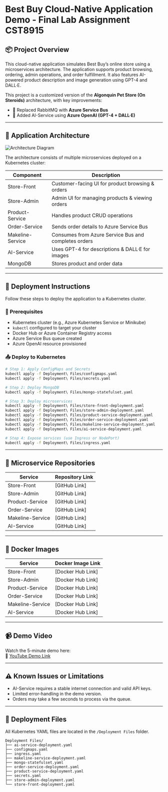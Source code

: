 # Best Buy Cloud-Native Application Demo - Final Lab Assignment CST8915

## 📦 Project Overview

This cloud-native application simulates Best Buy’s online store using a microservices architecture. The application supports product browsing, ordering, admin operations, and order fulfillment. It also features AI-powered product description and image generation using GPT-4 and DALL·E.

This project is a customized version of the **Algonquin Pet Store (On Steroids)** architecture, with key improvements:
- 📨 Replaced RabbitMQ with **Azure Service Bus**
- 🤖 Added AI-Service using **Azure OpenAI (GPT-4 + DALL·E)**

---

## 🧱 Application Architecture

![Architecture Diagram](./assets/architecture-diagram.png)

The architecture consists of multiple microservices deployed on a Kubernetes cluster:

| Component        | Description                                      |
|------------------|--------------------------------------------------|
| Store-Front      | Customer-facing UI for product browsing & orders |
| Store-Admin      | Admin UI for managing products & viewing orders  |
| Product-Service  | Handles product CRUD operations                  |
| Order-Service    | Sends order details to Azure Service Bus         |
| Makeline-Service | Consumes from Azure Service Bus and completes orders |
| AI-Service       | Uses GPT-4 for descriptions & DALL·E for images  |
| MongoDB          | Stores product and order data                    |

---

## 🚀 Deployment Instructions

Follow these steps to deploy the application to a Kubernetes cluster.

### 🔧 Prerequisites

- Kubernetes cluster (e.g., Azure Kubernetes Service or Minikube)
- `kubectl` configured to target your cluster
- Docker Hub or Azure Container Registry access
- Azure Service Bus queue created
- Azure OpenAI resource provisioned

### 📤 Deploy to Kubernetes

```bash
# Step 1: Apply ConfigMaps and Secrets
kubectl apply -f Deployment\ Files/configmaps.yaml
kubectl apply -f Deployment\ Files/secrets.yaml

# Step 2: Deploy MongoDB
kubectl apply -f Deployment\ Files/mongo-statefulset.yaml

# Step 3: Deploy microservices
kubectl apply -f Deployment\ Files/store-front-deployment.yaml
kubectl apply -f Deployment\ Files/store-admin-deployment.yaml
kubectl apply -f Deployment\ Files/product-service-deployment.yaml
kubectl apply -f Deployment\ Files/order-service-deployment.yaml
kubectl apply -f Deployment\ Files/makeline-service-deployment.yaml
kubectl apply -f Deployment\ Files/ai-service-deployment.yaml

# Step 4: Expose services (use Ingress or NodePort)
kubectl apply -f Deployment\ Files/ingress.yaml
```

---

## 🔗 Microservice Repositories

| Service           | Repository Link                   |
|-------------------|-----------------------------------|
| Store-Front       | [GitHub Link]                     |
| Store-Admin       | [GitHub Link]                     |
| Product-Service   | [GitHub Link]                     |
| Order-Service     | [GitHub Link]                     |
| Makeline-Service  | [GitHub Link]                     |
| AI-Service        | [GitHub Link]                     |

---

## 🐳 Docker Images

| Service           | Docker Image Link                 |
|-------------------|-----------------------------------|
| Store-Front       | [Docker Hub Link]                 |
| Store-Admin       | [Docker Hub Link]                 |
| Product-Service   | [Docker Hub Link]                 |
| Order-Service     | [Docker Hub Link]                 |
| Makeline-Service  | [Docker Hub Link]                 |
| AI-Service        | [Docker Hub Link]                 |

---

## 📹 Demo Video

Watch the 5-minute demo here:  
🔗 [YouTube Demo Link](https://youtube.com/example-demo)

---

## ⚠️ Known Issues or Limitations

- AI-Service requires a stable internet connection and valid API keys.
- Limited error-handling in the demo version.
- Orders may take a few seconds to process via the queue.

---

## 📁 Deployment Files

All Kubernetes YAML files are located in the `/Deployment Files` folder.

```
Deployment Files/
├── ai-service-deployment.yaml
├── configmaps.yaml
├── ingress.yaml
├── makeline-service-deployment.yaml
├── mongo-statefulset.yaml
├── order-service-deployment.yaml
├── product-service-deployment.yaml
├── secrets.yaml
├── store-admin-deployment.yaml
└── store-front-deployment.yaml
```

